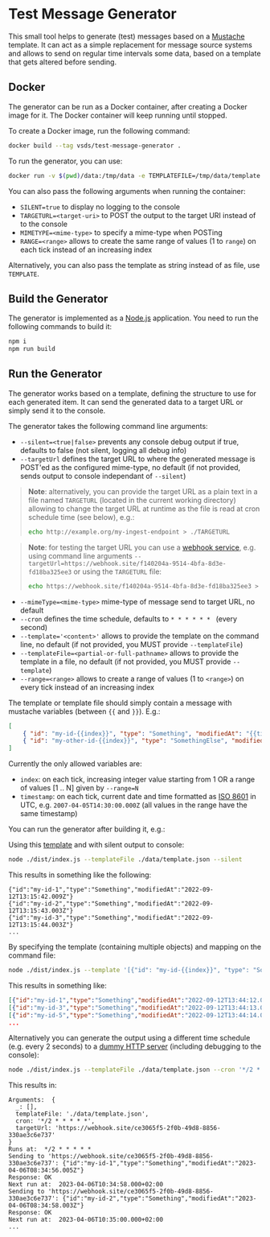 # Test Message Generator
This small tool helps to generate (test) messages based on a [Mustache](https://mustache.github.io/) template. It can act as a simple replacement for message source systems and allows to send on regular time intervals some data, based on a template that gets altered before sending.

## Docker
The generator can be run as a Docker container, after creating a Docker image for it. The Docker container will keep running until stopped.

To create a Docker image, run the following command:
```bash
docker build --tag vsds/test-message-generator .
```

To run the generator, you can use:
```bash
docker run -v $(pwd)/data:/tmp/data -e TEMPLATEFILE=/tmp/data/template.json vsds/test-message-generator
```
You can also pass the following arguments when running the container:
* `SILENT=true` to display no logging to the console
* `TARGETURL=<target-uri>` to POST the output to the target URI instead of to the console
* `MIMETYPE=<mime-type>` to specify a mime-type when POSTing
* `RANGE=<range>` allows to create the same range of values (1 to `range`) on each tick instead of an increasing index

Alternatively, you can also pass the template as string instead of as file, use `TEMPLATE`.

## Build the Generator
The generator is implemented as a [Node.js](https://nodejs.org/en/) application.
You need to run the following commands to build it:
```bash
npm i
npm run build
```

## Run the Generator
The generator works based on a template, defining the structure to use for each generated item. It can send the generated data to a target URL or simply send it to the console.

The generator takes the following command line arguments:
* `--silent=<true|false>` prevents any console debug output if true, defaults to false (not silent, logging all debug info)
* `--targetUrl` defines the target URL to where the generated message is POST'ed as the configured mime-type, no default (if not provided, sends output to console independant of `--silent`)
> **Note**: alternatively, you can provide the target URL as a plain text in a file named `TARGETURL` (located in the current working directory) allowing to change the target URL at runtime as the file is read at cron schedule time (see below), e.g.:
> ```bash
> echo http://example.org/my-ingest-endpoint > ./TARGETURL
> ```

> **Note**: for testing the target URL you can use a [webhook service](https://webhook.site/), e.g. using command line arguments `--targetUrl=https://webhook.site/f140204a-9514-4bfa-8d3e-fd18ba325ee3` or using the `TARGETURL` file:
> ```bash
> echo https://webhook.site/f140204a-9514-4bfa-8d3e-fd18ba325ee3 > ./TARGETURL
> ```
* `--mimeType=<mime-type>` mime-type of message send to target URL, no default
* `--cron` defines the time schedule, defaults to `* * * * * * ` (every second)
* `--template='<content>'` allows to provide the template on the command line, no default (if not provided, you MUST provide `--templateFile`)
* `--templateFile=<partial-or-full-pathname>` allows to provide the template in a file, no default (if not provided, you MUST provide `--template`)
* `--range=<range>` allows to create a range of values (1 to `<range>`) on every tick instead of an increasing index

The template or template file should simply contain a message with mustache variables (between `{{` and `}}`). E.g.:
```json
[
    { "id": "my-id-{{index}}", "type": "Something", "modifiedAt": "{{timestamp}}" },
    { "id": "my-other-id-{{index}}", "type": "SomethingElse", "modifiedAt": "{{timestamp}}" }
]
```

Currently the only allowed variables are:
* `index`: on each tick, increasing integer value starting from 1 OR a range of values [1 .. N] given by `--range=N`
* `timestamp`: on each tick, current date and time formatted as [ISO 8601](https://en.wikipedia.org/wiki/ISO_8601) in UTC, e.g. `2007-04-05T14:30:00.000Z` (all values in the range have the same timestamp)

You can run the generator after building it, e.g.:

Using this [template](./data/template.json) and with silent output to console:
```bash
node ./dist/index.js --templateFile ./data/template.json --silent
```
This results in something like the following:
```
{"id":"my-id-1","type":"Something","modifiedAt":"2022-09-12T13:15:42.009Z"}
{"id":"my-id-2","type":"Something","modifiedAt":"2022-09-12T13:15:43.003Z"}
{"id":"my-id-3","type":"Something","modifiedAt":"2022-09-12T13:15:44.003Z"}
...
```

By specifying the template (containing multiple objects) and mapping on the command file:
```bash
node ./dist/index.js --template '[{"id": "my-id-{{index}}", "type": "Something", "modifiedAt": "{{timestamp}}" },{ "id": "my-other-id-{{index}}", "type": "SomethingElse", "modifiedAt": "{{timestamp}}" }]' --silent
```
This results in something like:
```json
[{"id":"my-id-1","type":"Something","modifiedAt":"2022-09-12T13:44:12.010Z"},{"id":"my-other-id-2","type":"SomethingElse","modifiedAt":"2022-09-12T13:44:12.010Z"}]
[{"id":"my-id-3","type":"Something","modifiedAt":"2022-09-12T13:44:13.005Z"},{"id":"my-other-id-4","type":"SomethingElse","modifiedAt":"2022-09-12T13:44:13.005Z"}]
[{"id":"my-id-5","type":"Something","modifiedAt":"2022-09-12T13:44:14.004Z"},{"id":"my-other-id-6","type":"SomethingElse","modifiedAt":"2022-09-12T13:44:14.004Z"}]
...
```

Alternatively you can generate the output using a different time schedule (e.g. every 2 seconds) to a [dummy HTTP server](https://docs.webhook.site/) (including debugging to the console):
```bash
node ./dist/index.js --templateFile ./data/template.json --cron '*/2 * * * * *' --targetUrl https://webhook.site/ce3065f5-2f0b-49d8-8856-330ae3c6e737 --mimeType application/json
```
This results in:
```
Arguments:  {
  _: [],
  templateFile: './data/template.json',
  cron: '*/2 * * * * *',
  targetUrl: 'https://webhook.site/ce3065f5-2f0b-49d8-8856-330ae3c6e737'
}
Runs at:  */2 * * * * *
Sending to 'https://webhook.site/ce3065f5-2f0b-49d8-8856-330ae3c6e737': {"id":"my-id-1","type":"Something","modifiedAt":"2023-04-06T08:34:56.005Z"}
Response: OK
Next run at:  2023-04-06T10:34:58.000+02:00
Sending to 'https://webhook.site/ce3065f5-2f0b-49d8-8856-330ae3c6e737': {"id":"my-id-2","type":"Something","modifiedAt":"2023-04-06T08:34:58.003Z"}
Response: OK
Next run at:  2023-04-06T10:35:00.000+02:00
...
```
